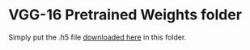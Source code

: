 # VGG-16 Pretrained Weights folder

Simply put the .h5 file [downloaded here](https://drive.google.com/file/d/0Bz7KyqmuGsilT0J5dmRCM0ROVHc/view) in this folder. 
